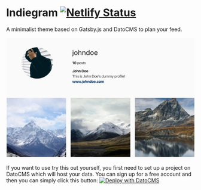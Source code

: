# Indiegram [![Netlify Status](https://api.netlify.com/api/v1/badges/d80c6df6-9144-4829-8f22-c1338dbd3ee9/deploy-status)](https://app.netlify.com/sites/wizardly-mirzakhani-7c5ab1/deploys)

A minimalist theme based on Gatsby.js and DatoCMS to plan your feed.

![](preview.jpg)

If you want to use try this out yourself, you first need to set up a project on DatoCMS which will host your data.
You can sign up for a free account and then you can simply click this button:
[![Deploy with DatoCMS](https://dashboard.datocms.com/deploy/button.svg)](https://dashboard.datocms.com/deploy?repo=mmintel/gatsby-starter-indiegram)